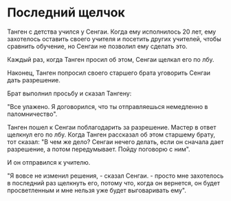 # Последний щелчок

Танген с детства учился у Сенгаи. Когда ему исполнилось 20 лет, ему захотелось оставить своего учителя и посетить других учителей, чтобы сравнить обучение, но Сенгаи не позволил ему сделать это.

Каждый раз, когда Танген просил об этом, Сенгаи щелкал его по лбу.

Наконец, Танген попросил своего старшего брата уговорить Сенгаи дать разрешение.

Брат выполнил просьбу и сказал Тангену:

"Все улажено. Я договорился, что ты отправляешься немедленно в паломничество".

Танген пошел к Сенгаи поблагодарить за разрешение. Мастер в ответ щелкнул его по лбу. Когда Танген рассказал об этом старшему брату, тот сказал: "В чем же дело? Сенгаи нечего делать, если он сначала дает разрешение, а потом передумывает. Пойду поговорю с ним".

И он отправился к учителю.

"Я вовсе не изменил решения, - сказал Сенгаи. - просто мне захотелось в последний раз щелкнуть его, потому что, когда он вернется, он будет просветленным и мне нельзя уже будет выговаривать ему".
